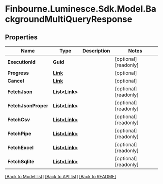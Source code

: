 # Finbourne.Luminesce.Sdk.Model.BackgroundMultiQueryResponse

## Properties

Name | Type | Description | Notes
------------ | ------------- | ------------- | -------------
**ExecutionId** | **Guid** |  | [optional] [readonly] 
**Progress** | [**Link**](Link.md) |  | [optional] 
**Cancel** | [**Link**](Link.md) |  | [optional] 
**FetchJson** | [**List&lt;Link&gt;**](Link.md) |  | [optional] [readonly] 
**FetchJsonProper** | [**List&lt;Link&gt;**](Link.md) |  | [optional] [readonly] 
**FetchCsv** | [**List&lt;Link&gt;**](Link.md) |  | [optional] [readonly] 
**FetchPipe** | [**List&lt;Link&gt;**](Link.md) |  | [optional] [readonly] 
**FetchExcel** | [**List&lt;Link&gt;**](Link.md) |  | [optional] [readonly] 
**FetchSqlite** | [**List&lt;Link&gt;**](Link.md) |  | [optional] [readonly] 

[[Back to Model list]](../README.md#documentation-for-models) [[Back to API list]](../README.md#documentation-for-api-endpoints) [[Back to README]](../README.md)

